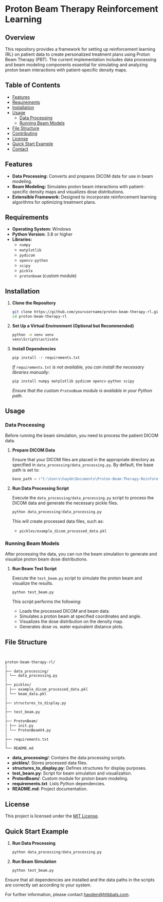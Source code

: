 # Proton Beam Therapy Reinforcement Learning

## Overview

This repository provides a framework for setting up reinforcement learning (RL) on patient data to create personalized treatment plans using Proton Beam Therapy (PBT). The current implementation includes data processing and beam modeling components essential for simulating and analyzing proton beam interactions with patient-specific density maps.

## Table of Contents

- [Features](#features)
- [Requirements](#requirements)
- [Installation](#installation)
- [Usage](#usage)
  - [Data Processing](#data-processing)
  - [Running Beam Models](#running-beam-models)
- [File Structure](#file-structure)
- [Contributing](#contributing)
- [License](#license)
- [Quick Start Example](#quick-start-example)
- [Contact](#contact)

## Features

- **Data Processing:** Converts and prepares DICOM data for use in beam modeling.
- **Beam Modeling:** Simulates proton beam interactions with patient-specific density maps and visualizes dose distributions.
- **Extensible Framework:** Designed to incorporate reinforcement learning algorithms for optimizing treatment plans.

## Requirements

- **Operating System:** Windows
- **Python Version:** 3.8 or higher
- **Libraries:**
  - `numpy`
  - `matplotlib`
  - `pydicom`
  - `opencv-python`
  - `scipy`
  - `pickle`
  - `protonbeam` (custom module)

## Installation

1. **Clone the Repository**

    ```bash:clone_repository.sh
    git clone https://github.com/yourusername/proton-beam-therapy-rl.git
    cd proton-beam-therapy-rl
    ```

2. **Set Up a Virtual Environment (Optional but Recommended)**

    ```bash:setup_virtualenv.sh
    python -m venv venv
    venv\Scripts\activate
    ```

3. **Install Dependencies**

    ```bash:install_dependencies.sh
    pip install -r requirements.txt
    ```

    *If `requirements.txt` is not available, you can install the necessary libraries manually:*

    ```bash:manual_install.sh
    pip install numpy matplotlib pydicom opencv-python scipy
    ```

    *Ensure that the custom `ProtonBeam` module is available in your Python path.*

## Usage

### Data Processing

Before running the beam simulation, you need to process the patient DICOM data.

1. **Prepare DICOM Data**

    Ensure that your DICOM files are placed in the appropriate directory as specified in `data_processing/data_processing.py`. By default, the base path is set to:

    ```python:data_processing/data_processing.py
    base_path = r"C:\Users\hayde\Documents\Proton-Beam-Therapy-Reinforecement-Learning\ProtonBeamModel\data"
    ```

2. **Run Data Processing Script**

    Execute the `data_processing/data_processing.py` script to process the DICOM data and generate the necessary pickle files.

    ```bash:data_processing/data_processing.py
    python data_processing/data_processing.py
    ```

    This will create processed data files, such as:

    - `pickles/example_dicom_processed_data.pkl`

### Running Beam Models

After processing the data, you can run the beam simulation to generate and visualize proton beam dose distributions.

1. **Run Beam Test Script**

    Execute the `test_beam.py` script to simulate the proton beam and visualize the results.

    ```bash:test_beam.py
    python test_beam.py
    ```

    This script performs the following:

    - Loads the processed DICOM and beam data.
    - Simulates a proton beam at specified coordinates and angle.
    - Visualizes the dose distribution on the density map.
    - Generates dose vs. water equivalent distance plots.

## File Structure
```bash:file_structure.sh
   

proton-beam-therapy-rl/
│
├── data_processing/
│ └── data_processing.py
│
├── pickles/
│ ├── example_dicom_processed_data.pkl
│ └── beam_data.pkl
│
├── structures_to_display.py
│
├── test_beam.py
│
├── ProtonBeam/
│ ├── init.py
│ └── ProtonBeamV4.py
│
├── requirements.txt
│
└── README.md

```


- **data_processing/**: Contains the data processing scripts.
- **pickles/**: Stores processed data files.
- **structures_to_display.py**: Defines structures for display purposes.
- **test_beam.py**: Script for beam simulation and visualization.
- **ProtonBeam/**: Custom module for proton beam modeling.
- **requirements.txt**: Lists Python dependencies.
- **README.md**: Project documentation.


## License

This project is licensed under the [MIT License](LICENSE).

## Quick Start Example

1. **Run Data Processing**

    ```bash:data_processing/data_processing.py
    python data_processing/data_processing.py
    ```

2. **Run Beam Simulation**

    ```bash:test_beam.py
    python test_beam.py
    ```

Ensure that all dependencies are installed and the data paths in the scripts are correctly set according to your system.



For further information, please contact [hayden@htibbals.com](mailto:hayden@htibbals.com).